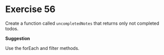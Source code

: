 # Exercise 56

Create a function called `uncompletedNotes` that returns only not completed todos.

**Suggestion**

Use the forEach and filter methods.
